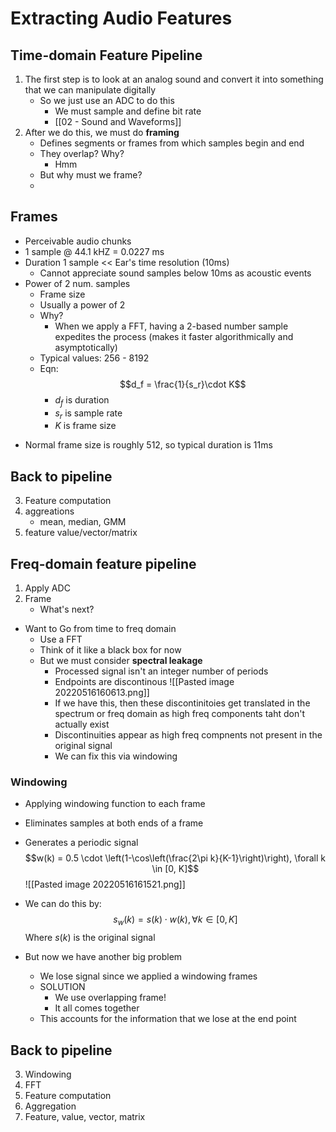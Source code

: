 # Extracting Audio Features

## Time-domain Feature Pipeline
1. The first step is to look at an analog sound and convert it into something that we can manipulate digitally
	* So we just use an ADC to do this
		* We must sample and define bit rate
		* [[02 - Sound and Waveforms]]
2. After we do this, we must do **framing**
	* Defines segments or frames from which samples begin and end
	* They overlap? Why?
		* Hmm
	* But why must we frame?
	* 
## Frames
- Perceivable audio chunks
- 1 sample @ 44.1 kHZ = 0.0227 ms
- Duration 1 sample << Ear's time resolution (10ms)
	- Cannot appreciate sound samples below 10ms as acoustic events
- Power of 2 num. samples
	- Frame size
	- Usually a power of 2
	- Why?
		- When we apply a FFT, having a 2-based number sample expedites the process (makes it faster algorithmically and asymptotically)
	- Typical values: 256 - 8192
	- Eqn:
$$d_f = \frac{1}{s_r}\cdot K$$
		- $d_f$ is duration
		- $s_r$ is sample rate
		- $K$ is frame size
* Normal frame size is roughly 512, so typical duration is 11ms


## Back to pipeline
3. Feature computation
4. aggreations
	- mean, median, GMM
5. feature value/vector/matrix

## Freq-domain feature pipeline
1. Apply ADC
2. Frame
	-  What's next?
- Want to Go from time to freq domain
	- Use a FFT
	- Think of it like a black box for now
	- But we must consider **spectral leakage**
		- Processed signal isn't an integer number of periods
		- Endpoints are discontinous
		![[Pasted image 20220516160613.png]]
		- If we have this, then these discontinitoies get translated in the spectrum or freq domain as high freq components taht don't actually exist
		- Discontinuities appear as high freq compnents not present in the original signal
		- We can fix this via windowing
### Windowing
- Applying windowing function to each frame
- Eliminates samples at both ends of a frame
- Generates a periodic signal
$$w(k) = 0.5 \cdot \left(1-\cos\left(\frac{2\pi k}{K-1}\right)\right), \forall k \in [0, K]$$![[Pasted image 20220516161521.png]]
- We can do this by:
$$s_w(k) = s(k)\cdot w(k),  \forall k \in [0, K]$$
Where $s(k)$ is the original signal

- But now we have another big problem
	- We lose signal since we applied a windowing frames
	- SOLUTION
		- We use overlapping frame!
		- It all comes together
	- This accounts for the information that we lose at the end point

## Back to pipeline
3. Windowing
4. FFT
5. Feature computation
6. Aggregation
7. Feature, value, vector, matrix
